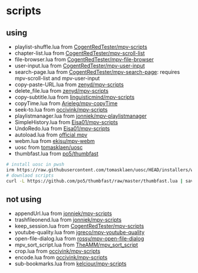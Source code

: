 # scripts

## using

- playlist-shuffle.lua from [CogentRedTester/mpv-scripts](https://github.com/CogentRedTester/mpv-scripts)
- chapter-list.lua from [CogentRedTester/mpv-scroll-list](https://github.com/CogentRedTester/mpv-scroll-list)
- file-browser.lua from [CogentRedTester/mpv-file-browser](https://github.com/CogentRedTester/mpv-file-browser)
- user-input.lua from [CogentRedTester/mpv-user-input](https://github.com/CogentRedTester/mpv-user-input)
- search-page.lua from [CogentRedTester/mpv-search-page](https://github.com/CogentRedTester/mpv-search-page): requires mpv-scroll-list and mpv-user-input
- copy-paste-URL.lua from [zenyd/mpv-scripts](https://github.com/zenyd/mpv-scripts)
- delete_file.lua from [zenyd/mpv-scripts](https://github.com/zenyd/mpv-scripts)
- copy-subtitle.lua from [linguisticmind/mpv-scripts](https://github.com/linguisticmind/mpv-scripts)
- copyTime.lua from [Arieleg/mpv-copyTime](https://github.com/Arieleg/mpv-copyTime)
- seek-to.lua from [occivink/mpv-scripts](https://github.com/occivink/mpv-scripts)
- playlistmanager.lua from [jonniek/mpv-playlistmanager](https://github.com/jonniek/mpv-playlistmanager)
- SimpleHistory.lua from [Eisa01/mpv-scripts](https://github.com/Eisa01/mpv-scripts)
- UndoRedo.lua from [Eisa01/mpv-scripts](https://github.com/Eisa01/mpv-scripts)
- autoload.lua from [official mpv](https://github.com/mpv-player/mpv/blob/master/TOOLS/lua/autoload.lua)
- webm.lua from [ekisu/mpv-webm](https://github.com/ekisu/mpv-webm)
- uosc from [tomasklaen/uosc](https://github.com/tomasklaen/uosc)
- thumbfast.lua from [po5/thumbfast](https://github.com/po5/thumbfast)

```bash
# install uosc in pwsh
irm https://raw.githubusercontent.com/tomasklaen/uosc/HEAD/installers/windows.ps1 | iex
# downlaod scripts
curl -L https://github.com/po5/thumbfast/raw/master/thumbfast.lua | save -f scripts/thumbfast.lua
```

## not using

- appendUrl.lua from [jonniek/mpv-scripts](https://github.com/jonniek/mpv-scripts)
- trashfileonend.lua from [jonniek/mpv-scripts](https://github.com/jonniek/mpv-scripts)
- keep_session.lua from [CogentRedTester/mpv-scripts](https://github.com/CogentRedTester/mpv-scripts)
- youtube-quality.lua from [jgreco/mpv-youtube-quality](https://github.com/jgreco/mpv-youtube-quality)
- open-file-dialog.lua from [rossy/mpv-open-file-dialog](https://github.com/rossy/mpv-open-file-dialog)
- mpv_sort_script.lua from [TheAMM/mpv_sort_script](https://github.com/TheAMM/mpv_sort_script)
- crop.lua from [occivink/mpv-scripts](https://github.com/occivink/mpv-scripts)
- encode.lua from [occivink/mpv-scripts](https://github.com/occivink/mpv-scripts)
- sub-bookmarks.lua from [kelciour/mpv-scripts](https://github.com/kelciour/mpv-scripts)
